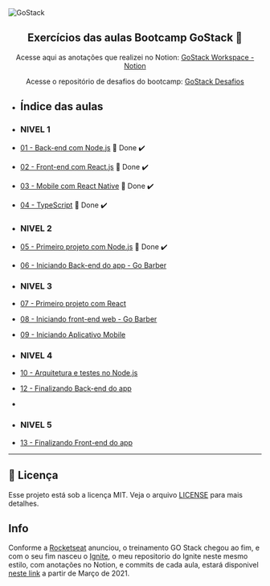 <img alt="GoStack" src=".github/GoStackBanner.png" />

<h2 align="center">
  Exercícios das aulas Bootcamp GoStack 🚀
</h2>

<p align="center">
  Acesse aqui as anotações que realizei no Notion: <a href="https://www.notion.so/GoStack-Workspace-b5158ff357974a6fab4c292ac2c61963">GoStack Workspace - Notion</a></p>
  
  <p align="center">Acesse o repositório de desafios do bootcamp: <a href="https://github.com/willnogueyra/bootcamp-gostack-desafios">GoStack Desafios</a></p>


- ## Índice das aulas

- ### NIVEL 1
- [01 - Back-end com Node.js](https://github.com/willnogueyra/bootcamp-gostack-modulos/tree/master/nivel-01/01-backend-com-node) 🚀 Done :heavy_check_mark:
- [02 - Front-end com React.js](https://github.com/willnogueyra/bootcamp-gostack-modulos/tree/master/nivel-01/02-frontend-com-reactjs) 🚀 Done :heavy_check_mark:
- [03 - Mobile com React Native](https://github.com/willnogueyra/bootcamp-gostack-modulos/tree/master/nivel-01/03-mobile-com-react-native) 🚀 Done :heavy_check_mark:
- [04 - TypeScript](https://github.com/willnogueyra/bootcamp-gostack-modulos/tree/master/nivel-01/04-typescript) 🚀 Done :heavy_check_mark:
- ### NIVEL 2 
- [05 - Primeiro projeto com Node.js](https://github.com/willnogueyra/bootcamp-gostack-modulos/tree/master/nivel-02/01-primeiro-projeto-com-nodejs) 🚀 Done :heavy_check_mark:
- [06 - Iniciando Back-end do app - Go Barber](https://github.com/willnogueyra/bootcamp-gostack-modulos/tree/master/nivel-02/02-iniciando-back-end-do-app)
- ### NIVEL 3
- [07 - Primeiro projeto com React](https://github.com/willnogueyra/bootcamp-gostack-modulos/tree/master/nivel-03/01-primeiro-projeto-com-react) 
- [08 - Iniciando front-end web - Go Barber](https://github.com/willnogueyra/bootcamp-gostack-modulos/tree/master/nivel-03/02-iniciando-o-front-end-web) 
- [09 - Iniciando Aplicativo Mobile](https://github.com/willnogueyra/bootcamp-gostack-modulos/tree/master/nivel-03/03-iniciando-aplicativo-mobile) 

- ### NIVEL 4
- [10 - Arquitetura e testes no Node.js](https://github.com/willnogueyra/bootcamp-gostack-modulos/tree/master/nivel-04/01-arquitetura-e-testes-no-nodejs)  
- [12 - Finalizando Back-end do app](https://github.com/willnogueyra/bootcamp-gostack-modulos/tree/master/nivel-04/02-finalizando-backend-do-app) 
- 
- ### NIVEL 5
- [13 - Finalizando Front-end do app](https://github.com/willnogueyra/bootcamp-gostack-modulos/tree/master/nivel-05/01-finalizando-frontend-web-do-app)

--- 

## :memo: Licença

Esse projeto está sob a licença MIT. Veja o arquivo [LICENSE]() para mais detalhes.

## Info

Conforme a [Rocketseat](https://rocketseat.com.br/) anunciou, o treinamento GO Stack chegou ao fim, e com o seu fim nasceu o [Ignite](), o meu repositorio do Ignite neste mesmo estilo, com anotações no Notion, e commits de cada aula, estará disponivel [neste link]() a partir de Março de 2021.

